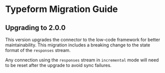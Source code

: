 # Typeform Migration Guide

## Upgrading to 2.0.0

This version upgrades the connector to the low-code framework for better maintainability. This migration includes a breaking change to the state format of the `responses` stream.

Any connection using the `responses` stream in `incremental` mode will need to be reset after the upgrade to avoid sync failures.